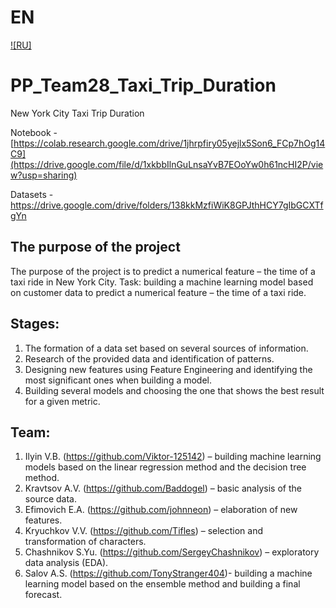 # EN
[![RU]](/README.ru.md)

# PP_Team28_Taxi_Trip_Duration
New York City Taxi Trip Duration

Notebook - [https://colab.research.google.com/drive/1jhrpfiry05yejlx5Son6_FCp7hOg14C9](https://drive.google.com/file/d/1xkbbIlnGuLnsaYvB7EOoYw0h61ncHI2P/view?usp=sharing)

Datasets - https://drive.google.com/drive/folders/138kkMzfiWiK8GPJthHCY7gIbGCXTfgYn

## The purpose of the project
The purpose of the project is to predict a numerical feature – the time of a taxi ride in New York City.
Task: building a machine learning model based on customer data to predict a numerical feature – the time of a taxi ride.

## Stages:
1) The formation of a data set based on several sources of information.
2) Research of the provided data and identification of patterns. 
3) Designing new features using Feature Engineering and identifying the most significant ones when building a model.
4) Building several models and choosing the one that shows the best result for a given metric.

## Team:
1) Ilyin V.B. (https://github.com/Viktor-125142) – building machine learning models based on the linear regression method and the decision tree method.
2) Kravtsov A.V. (https://github.com/Baddogel) – basic analysis of the source data.
3) Efimovich E.A. (https://github.com/johnneon) – elaboration of new features.
4) Kryuchkov V.V. (https://github.com/Tifles) – selection and transformation of characters.
5) Chashnikov S.Yu. (https://github.com/SergeyChashnikov) – exploratory data analysis (EDA).
6) Salov A.S. (https://github.com/TonyStranger404)- building a machine learning model based on the ensemble method and building a final forecast.
